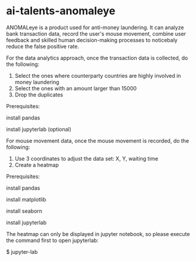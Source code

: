 # ai-talents-anomaleye
 ANOMALeye is a product used for anti-money laundering. It can analyze bank transaction data, record the user's mouse movement, combine user feedback and skilled human decision-making processes to noticebaly reduce the false positive rate.
 
 For the data analytics approach, once the transaction data is collected, do the following:
 1. Select the ones where counterparty countries are highly involved in money laundering
 2. Select the ones with an amount larger than 15000
 3. Drop the duplicates
 
 Prerequisites:
 
 install pandas
 
 install jupyterlab (optional)
 
 For mouse movement data, once the mouse movement is recorded, do the following:
 1. Use 3 coordinates to adjust the data set: X, Y, waiting time
 2. Create a heatmap
 
 Prerequisites:
 
 install pandas
 
 install matplotlib
 
 install seaborn
 
 install jupyterlab
 
 The heatmap can only be displayed in jupyter notebook, so please execute the command first to open jupyterlab:
 
 $ jupyter-lab
 
 
 
